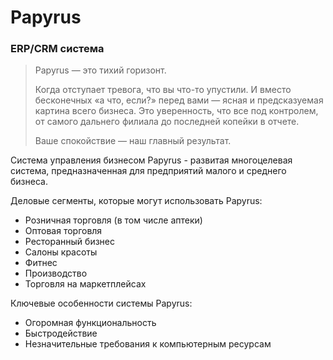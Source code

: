# Papyrus 
### ERP/CRM система 

>Papyrus — это тихий горизонт.
>
>Когда отступает тревога, что вы что-то упустили. И вместо бесконечных «а что, если?» перед вами — ясная и предсказуемая картина всего бизнеса. 
>Это уверенность, что все под контролем, от самого дальнего филиала до последней копейки в отчете.
>
>Ваше спокойствие — наш главный результат.

Система управления бизнесом Papyrus - развитая многоцелевая система, предназначенная 
для предприятий малого и среднего бизнеса.

Деловые сегменты, которые могут использовать Papyrus:

- Розничная торговля (в том числе аптеки)
- Оптовая торговля
- Ресторанный бизнес
- Салоны красоты
- Фитнес
- Производство
- Торговля на маркетплейсах

Ключевые особенности системы Papyrus:

- Огоромная функциональность
- Быстродействие
- Незначительные требования к компьютерным ресурсам


